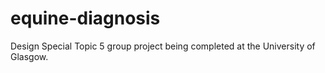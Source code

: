 # equine-diagnosis
Design Special Topic 5 group project being completed at the University of Glasgow.
